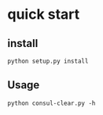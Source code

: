 # quick start


## install
```
python setup.py install
```
## Usage
```
python consul-clear.py -h
```
